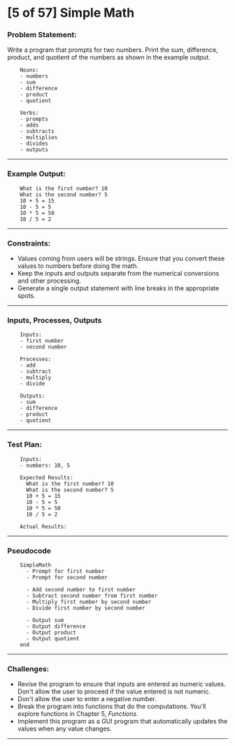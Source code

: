 # [5 of 57] Simple Math

### Problem Statement:

Write a program that prompts for two numbers. Print the sum, difference, product, and quotient of the numbers as shown in the example output.

        Nouns:
        - numbers
        - sum
        - difference
        - product
        - quotient
        
        Verbs:
        - prompts
        - adds
        - subtracts
        - multiplies
        - divides
        - outputs

---
### Example Output:

        What is the first number? 10
        What is the second number? 5
        10 + 5 = 15
        10 - 5 = 5
        10 * 5 = 50
        10 / 5 = 2
 
---
### Constraints:

* Values coming from users will be strings. Ensure that you convert these values to numbers before doing the math.
* Keep the inputs and outputs separate from the numerical conversions and other processing.
* Generate a single output statement with line breaks in the appropriate spots.

---
### Inputs, Processes, Outputs

        Inputs:
        - first number
        - second number
        
        Processes:
        - add
        - subtract
        - multiply
        - divide
        
        Outputs:
        - sum
        - difference
        - product
        - quotient

---
### Test Plan:

        Inputs:
        - numbers: 10, 5
        
        Expected Results:
          What is the first number? 10
          What is the second number? 5
          10 + 5 = 15
          10 - 5 = 5
          10 * 5 = 50
          10 / 5 = 2
        
        Actual Results:
        
---
### Pseudocode

        SimpleMath
          - Prompt for first number
          - Prompt for second number
          
          - Add second number to first number
          - Subtract second number from first number
          - Multiply first number by second number
          - Divide first number by second number
          
          - Output sum
          - Output difference
          - Output product
          - Output quotient
        end

---
### Challenges:

* Revise the program to ensure that inputs are entered as numeric values. Don't allow the user to proceed if the value entered is not numeric.
* Don't allow the user to enter a negative number.
* Break the program into functions that do the computations. You'll explore functions in Chapter 5, _Functions_.
* Implement this program as a GUI program that automatically updates the values when any value changes.

---
